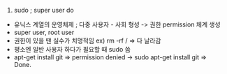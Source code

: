 1. sudo ; super user do
 - 유닉스 계열의 운영체제 ; 다중 사용자 - 사회 형성 -> 권한 permission 체계 생성
 - super user, root user
 - 권한이 있을 땐 실수가 치명적임 ex) rm -rf / => 다 날라감
 - 평소엔 일반 사용자 하다가 필요할 때 sudo 씀
 - apt-get install git => permission denied 
  -> sudo apt-get install git => Done.
 
 
